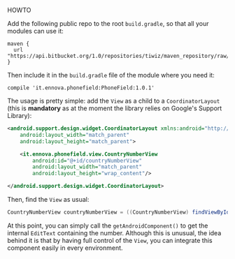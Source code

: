 HOWTO

Add the following public repo to the root `build.gradle`, so that all your modules can use it:

```
maven {
  url "https://api.bitbucket.org/1.0/repositories/tiwiz/maven_repository/raw/releases"
}
```

Then include it in the `build.gradle` file of the module where you need it:
```
compile 'it.ennova.phonefield:PhoneField:1.0.1'
```

The usage is pretty simple: add the `View` as a child to a `CoordinatorLayout` (this is **mandatory** as at the moment the library relies on Google's Support Library):

```xml
<android.support.design.widget.CoordinatorLayout xmlns:android="http://schemas.android.com/apk/res/android"
    android:layout_width="match_parent"
    android:layout_height="match_parent">

    <it.ennova.phonefield.view.CountryNumberView
        android:id="@+id/countryNumberView"
        android:layout_width="match_parent"
        android:layout_height="wrap_content"/>

</android.support.design.widget.CoordinatorLayout>
```

Then, find the `View` as usual:

```java
CountryNumberView countryNumberView = ((CountryNumberView) findViewById(R.id.countryNumberView));;
```

At this point, you can simply call the `getAndroidComponent()` to get the internal `EditText` containing the number. Although this is unusual, the idea behind it is that by having full control of the `View`, you can integrate this component easily in every environment.
